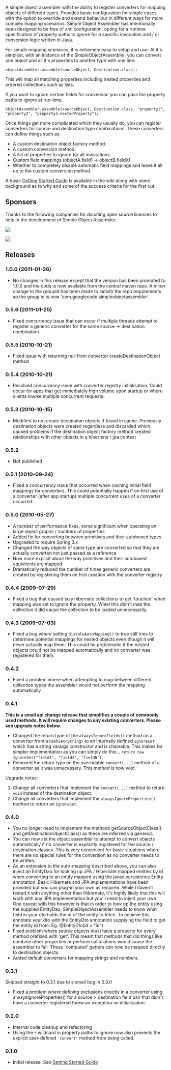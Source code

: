 A simple object assembler with the ability to register converters for mapping objects of different types.  Provides basic configuration for simple cases with the option to override and extend behaviour in different ways for more complex mapping scenarios.  Simple Object Assembler has intentionally been designed to be free of xml configuration, opting for a runtime specification of property paths to ignore for a specific invocation and / or conversion logic written in Java.

For simple mapping scenarios, it is extremely easy to setup and use.  At it's simplest, with an instance of the SimpleObjectAssembler, you can convert one object and all it's properties to another type with one line:

`objectAssembler.assemble(sourceObject, Destination.class);`

This will map all matching properties including nested properties and ordered collections such as lists.

If you want to ignore certain fields for conversion you can pass the property paths to ignore at run-time.

`objectAssembler.assemble(sourceObject, Destination.class, "property1", "property2", "property3.nestedProperty");`

Once things get more complicated which they usually do, you can register converters for source and destination type combinations. These converters can define things such as:

  * A custom destination object factory method.
  * A custom conversion method.
  * A list of properties to ignore for all invocations.
  * Custom field mappings (objectA.field1 -> objectB.fieldX)
  * Whether to completely disable automatic field mappings and leave it all up to the custom conversion method.



A basic [Getting Started Guide](http://code.google.com/p/simple-object-assembler/wiki/GettingStartedGuide) is available in the wiki along with some background as to why and some of the success criteria for the first cut.

## Sponsors ##
Thanks to the following companies for donating open source licences to help in the development of Simple Object Assembler.


[![](http://www.jetbrains.com/img/logos/recommend_idea2.gif)](http://www.jetbrains.com/idea/)

[![](http://www.zeroturnaround.com/wp-content/themes/zeroturnaround2.0/gfx/logo.gif)](http://www.zeroturnaround.com/)


## Releases ##

### 1.0.0 (2011-01-26) ###
  * No changes in this release except that the version has been promoted to 1.0.0 and the code is now available from the central maven repo. A minor change to the groupId has been made to satisfy the repo requirements so the group id is now 'com.googlecode.simpleobjectassembler'.

### 0.5.6 (2011-01-25) ###
  * Fixed concurrency issue that can occur if multiple threads attempt to register a generic converter for the same source -> destination combination.

### 0.5.5 (2010-10-21) ###
  * Fixed issue with returning null from converter createDestinationObject method

### 0.5.4 (2010-10-21) ###
  * Resolved concurrency issue with converter registry initialisation. Could occur for apps that get immediately high volume upon startup or where clients invoke multiple concurrent requests.

### 0.5.3 (2010-10-15) ###
  * Modified to not create destination objects if found in cache. Previously destination objects were created regardless and discarded which caused problems if the destination object factory method created relationships with other objects in a hibernate / jpa context

### 0.5.2 ###

  * Not published

### 0.5.1 (2010-09-24) ###
  * Fixed a concurrency issue that occurred when caching initial field mappings for converters. This could potentially happen if on first use of a converter (after app startup) multiple concurrent uses of a converter occurred.

### 0.5.0 (2010-05-27) ###
  * A number of performance fixes, some significant when operating on large object graphs / numbers of properties
  * Added fix for converting between primitives and their autoboxed types
  * Upgraded to require Spring 3.x
  * Changed the way  objects of same type are converted so that they are actually converted not just passed as a reference
  * Now more explicit about the way primitives and their autoboxed equivilents are mapped
  * Dramatically reduced the number of times generic converters are created by registering them on first creation with the converter registry


### 0.4.4 (2009-07-29) ###
  * Fixed a bug that caused lazy hibernate collections to get 'touched' when mapping was set to ignore the property. Whiel this  didn't map the collection it did cause the collection to be loaded unnecessarily.

### 0.4.3 (2009-07-03) ###
  * Fixed a bug where setting `disableAutoMapping()` to true still tries to determine potential mappings for nested objects even though it will never actually map them. This could be problematic if the nested objects could not be mapped automatically and no converter was registered for them.

### 0.4.2 ###
  * Fixed a problem where when attempting to map between different collection types the assembler would not perform the mapping automatically


### 0.4.1 ###
**This is a small api change release that simplifies a couple of commonly used methods. It will require changes to any existing converters. Please see upgrade notes below.**
  * Changed the return type of the `alwaysIgnoreFields()` method on a converter from a `HashSet<String>` to an internally defined `IgnoreSet` which has a string varargs constructor and is chainable. This makes for simpler implementation as you can simply do this... `return new IgnoreSet("field1", "field2", "fieldN")`.
  * Removed the return type on the overridable `convert(...)` method of a converter as it was unnecessary. This method is now void.

Upgrade notes:

  1. Change all converters that implement the `convert(...)` method to return `void` instead of the destination object.
  1. Change all converters that implement the `alwaysIgnoreProperties()` method to return an `IgnoreSet`.

### 0.4.0 ###
  * You no longer need to implement the methods getSourceObjectClass() and getDestinationObjectClass() as these are inferred via generics.
  * You can now set the object assembler to attempt to convert objects automatically if no converter is explicitly registered for the source / destination classes. This is very convenient for basic situations where there are no special rules for the conversion as no converter needs to be written.
  * As an extension to the auto-mapping described above, you can also inject an EntityDao for looking up JPA / Hibernate mapped entities by id when converting to an entity mapped using the javax.persistence.Entity annotation. Basic Hibernate and JPA implementations have been provided but you can plug-in your own as required. While I haven't tested it with anything other than Hibernate, it's highly likely that this will work with any JPA implementation  but you'll need to inject your own. One caveat with this however is that in order to look up the entity using the supplied EntityDao, SimpleObjectAssembler needs to know what field in your dto holds the id of the entity to fetch. To achieve this, annotate your dto with the EntityDto annotation supplying the field to get the entity id from. Eg. @EntityDto(id = "id")
  * Fixed problem where source objects must have a property for every method prefixed with 'get'.  This meant that methods that did things like combine other properties or perform calculations would cause the assembler to fail. These 'computed' getters can now be mapped directly to destination objects.
  * Added default converters for mapping strings and numbers.


### 0.3.1 ###
Skipped straight to 0.3.1 due to a small bug in 0.3.0
  * Fixed a problem where defining exclusions directly in a converter using alwaysIgnoreProperties() for a source > destination field pair that didn't have a converter registered threw an exception on initialization.

### 0.2.0 ###
  * Internal code cleanup and refactoring
  * Using the `*` wildcard in property paths to ignore now also prevents the explicit user-defined `'convert'` method from being called.

### 0.1.0 ###
  * Initial release. See [Getting Started Guide](http://code.google.com/p/simple-object-assembler/wiki/GettingStartedGuide)
